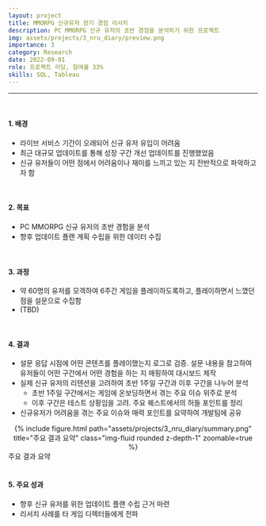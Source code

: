 ```yaml
---
layout: project
title: MMORPG 신규유저 장기 경험 리서치
description: PC MMORPG 신규 유저의 초반 경험을 분석하기 위한 프로젝트
img: assets/projects/3_nru_diary/preview.png
importance: 3
category: Research
date: 2022-09-01
role: 프로젝트 리딩, 참여율 33%
skills: SQL, Tableau
---
```




---
<br>

#### 1. 배경

- 라이브 서비스 기간이 오래되어 신규 유저 유입이 어려움
- 최근 대규모 업데이트를 통해 성장 구간 개선 업데이트를 진행했었음
- 신규 유저들이 어떤 점에서 어려움이나 재미를 느끼고 있는 지 전반적으로 파악하고자 함


<br>

#### 2. 목표

- PC MMORPG 신규 유저의 초반 경험을 분석
- 향후 업데이트 플랜 계획 수립을 위한 데이터 수집

<br>

#### 3. 과정

- 약 60명의 유저를 모객하여 6주간 게임을 플레이하도록하고, 플레이하면서 느꼈던 점을 설문으로 수집함  
- (TBD)

<br>


#### 4. 결과

- 설문 응답 시점에 어떤 콘텐츠를 플레이했는지 로그로 검증. 설문 내용을 참고하여 유저들이 어떤 구간에서 어떤 경험을 하는 지 매핑하여 대시보드 제작  
- 실제 신규 유저의 리텐션을 고려하여 초반 1주일 구간과 이후 구간을 나누어 분석  
  - 초반 1주일 구간에서는 게임에 온보딩하면서 겪는 주요 이슈 위주로 분석
  - 이후 구간은 테스트 상황임을 고려. 주요 퀘스트에서의 허들 포인트를 정리
- 신규유저가 어려움을 겪는 주요 이슈와 매력 포인트를 요약하여 개발팀에 공유  

<div class="row">
    <div class="col-sm mt-md-0" style="text-align: center;">
        {% include figure.html path="assets/projects/3_nru_diary/summary.png" title="주요 결과 요약" class="img-fluid rounded z-depth-1" zoomable=true %}
    </div>
</div>
<div class="caption">
    주요 결과 요약
</div>

<br>

#### 5. 주요 성과

- 향후 신규 유저를 위한 업데이트 플랜 수립 근거 마련
- 리서치 사례를 타 게임 디렉터들에게 전파

    


